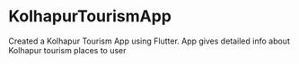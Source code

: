 # KolhapurTourismApp


Created a Kolhapur Tourism App using
Flutter. App gives detailed info about
Kolhapur tourism places to user


